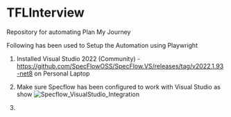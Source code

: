 # TFLInterview
Repository for automating Plan My Journey

Following has been used to Setup the Automation using Playwright
1) Installed Visual Studio 2022 (Community) - https://github.com/SpecFlowOSS/SpecFlow.VS/releases/tag/v2022.1.93-net8 on Personal Laptop
2) Make sure Specflow has been configured to work with Visual Studio as show
   ![Specflow_VisualStudio_Integration](https://github.com/user-attachments/assets/9deb155b-75f2-4736-be6a-3741e6d7ae46)

4) 
